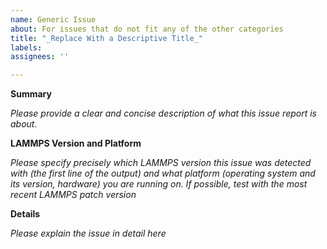 ```yaml
---
name: Generic Issue
about: For issues that do not fit any of the other categories
title: "_Replace With a Descriptive Title_"
labels: 
assignees: ''

---
```


**Summary**

_Please provide a clear and concise description of what this issue report is about._

**LAMMPS Version and Platform**

_Please specify precisely which LAMMPS version this issue was detected with (the first line of the output) and what platform (operating system and its version, hardware) you are running on. If possible, test with the most recent LAMMPS patch version_

**Details**

_Please explain the issue in detail here_

